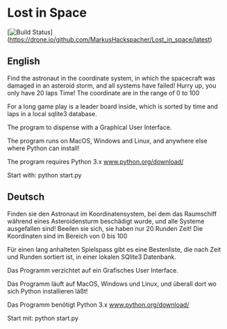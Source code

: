 ﻿Lost in Space
=============

[![Build Status](https://drone.io/github.com/MarkusHackspacher/Lost_in_space/status.png)]
(https://drone.io/github.com/MarkusHackspacher/Lost_in_space/latest)

English
-------

Find the astronaut in the coordinate system,
in which the spacecraft was damaged in an asteroid storm,
and all systems have failed!
Hurry up, you only have 20 laps Time!
The coordinate are in the range of 0 to 100

For a long game play is a leader board inside, which is sorted by time
and laps in a local sqlite3 database.

The program to dispense with a Graphical User Interface.

The program runs on MacOS, Windows and Linux,
and anywhere else where Python can install!

The program requires Python 3.x www.python.org/download/

Start with:
python start.py

Deutsch
-------

Finden sie den Astronaut im Koordinatensystem,
bei dem das Raumschiff während eines Asteroidensturm beschädigt wurde,
und alle Systeme ausgefallen sind!
Beeilen sie sich, sie haben nur 20 Runden Zeit!
Die Koordinaten sind im Bereich von 0 bis 100

Für einen lang anhalteten Spielspass gibt es eine Bestenliste,
die nach Zeit und Runden sortiert ist,
in einer lokalen SQlite3 Datenbank.

Das Programm verzichtet auf ein Grafisches User Interface.

Das Programm läuft auf MacOS, Windows und Linux,
und überall dort wo sich Python installieren läßt!

Das Programm benötigt Python 3.x www.python.org/download/ 

Start mit: 
python start.py
